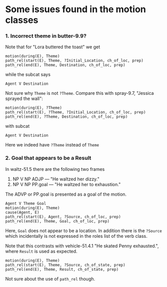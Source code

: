
# Some issues found in the motion classes

### 1. Incorrect theme in butter-9.9?

Note that for "Lora buttered the toast" we get

```
motion(during(E), Theme)
path_rel(start(E), Theme, ?Initial_Location, ch_of_loc, prep)
path_rel(end(E), Theme, Destination, ch_of_loc, prep)
```

while the subcat says

```
Agent V Destination
```

Not sure why `Theme` is not `?Theme`. Compare this with spray-9.7, "Jessica sprayed the wall":

```
motion(during(E), ?Theme)
path_rel(start(E), ?Theme, ?Initial_Location, ch_of_loc, prep)
path_rel(end(E), ?Theme, Destination, ch_of_loc, prep)
```

with subcat

```
Agent V Destination
```

Here we indeed have `?Theme` instead of `Theme`


### 2. Goal that appears to be a Result

In waltz-51.5 there are the following two frames

1. NP V NP ADJP &mdash; "He waltzed her dizzy."
2. NP V NP PP.goal &mdash; "He waltzed her to exhaustion."

The ADVP or PP.goal is presented as a goal of the motion.

```
Agent V Theme Goal
motion(during(E), Theme)
cause(Agent, E)
path_rel(start(E), Agent, ?Source, ch_of_loc, prep)
path_rel(end(E), Theme, Goal, ch_of_loc, prep)
```

Here, `Goal` does not appear to be a location. In addition there is the `?Source` which incidentally is not expressed in the roles list of the verb class.

Note that this contrasts with vehicle-51.4.1 "He skated Penny exhausted.", where `Result` is used as expected.

```
motion(during(E), Theme)
path_rel(start(E), Theme, ?Source, ch_of_state, prep)
path_rel(end(E), Theme, Result, ch_of_state, prep)
```

Not sure about the use of `path_rel` though.
